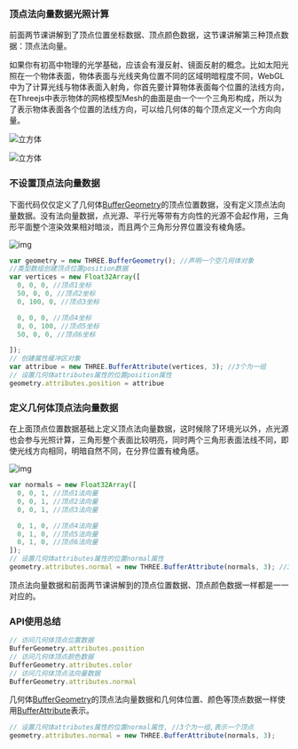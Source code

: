 ### 顶点法向量数据光照计算

前面两节课讲解到了顶点位置坐标数据、顶点颜色数据，这节课讲解第三种顶点数据：顶点法向量。

如果你有初高中物理的光学基础，应该会有漫反射、镜面反射的概念。比如太阳光照在一个物体表面，物体表面与光线夹角位置不同的区域明暗程度不同，WebGL中为了计算光线与物体表面入射角，你首先要计算物体表面每个位置的法线方向，在Threejs中表示物体的网格模型Mesh的曲面是由一个一个三角形构成，所以为了表示物体表面各个位置的法线方向，可以给几何体的每个顶点定义一个方向向量。

![立方体](http://www.yanhuangxueyuan.com/upload/threejs18webgl.png)

![立方体](http://www.yanhuangxueyuan.com/upload/threejs18332.jpg)

### 不设置顶点法向量数据

下面代码仅仅定义了几何体[BufferGeometry](http://www.yanhuangxueyuan.com/threejs/docs/index.html#api/zh/core/BufferGeometry)的顶点位置数据，没有定义顶点法向量数据。没有法向量数据，点光源、平行光等带有方向性的光源不会起作用，三角形平面整个渲染效果相对暗淡，而且两个三角形分界位置没有棱角感。

![img](http://www.yanhuangxueyuan.com/upload/threejs18%E6%97%A0.jpg)

```javascript
var geometry = new THREE.BufferGeometry(); //声明一个空几何体对象
//类型数组创建顶点位置position数据
var vertices = new Float32Array([
  0, 0, 0, //顶点1坐标
  50, 0, 0, //顶点2坐标
  0, 100, 0, //顶点3坐标

  0, 0, 0, //顶点4坐标
  0, 0, 100, //顶点5坐标
  50, 0, 0, //顶点6坐标

]);
// 创建属性缓冲区对象
var attribue = new THREE.BufferAttribute(vertices, 3); //3个为一组
// 设置几何体attributes属性的位置position属性
geometry.attributes.position = attribue
```

### 定义几何体顶点法向量数据

在上面顶点位置数据基础上定义顶点法向量数据，这时候除了环境光以外，点光源也会参与光照计算，三角形整个表面比较明亮，同时两个三角形表面法线不同，即使光线方向相同，明暗自然不同，在分界位置有棱角感。

![img](http://www.yanhuangxueyuan.com/upload/threejs18%E6%9C%89.jpg)

```javascript
var normals = new Float32Array([
  0, 0, 1, //顶点1法向量
  0, 0, 1, //顶点2法向量
  0, 0, 1, //顶点3法向量

  0, 1, 0, //顶点4法向量
  0, 1, 0, //顶点5法向量
  0, 1, 0, //顶点6法向量
]);
// 设置几何体attributes属性的位置normal属性
geometry.attributes.normal = new THREE.BufferAttribute(normals, 3); //3个为一组,表示一个顶点的法向量数据
```

顶点法向量数据和前面两节课讲解到的顶点位置数据、顶点颜色数据一样都是一一对应的。

### API使用总结

```javascript
// 访问几何体顶点位置数据
BufferGeometry.attributes.position
// 访问几何体顶点颜色数据
BufferGeometry.attributes.color
// 访问几何体顶点法向量数据
BufferGeometry.attributes.normal
```

几何体[BufferGeometry](http://www.yanhuangxueyuan.com/threejs/docs/index.html#api/zh/core/BufferGeometry)的顶点法向量数据和几何体位置、颜色等顶点数据一样使用[BufferAttribute](http://www.yanhuangxueyuan.com/threejs/docs/index.html#api/zh/core/BufferAttribute)表示。

```javascript
// 设置几何体attributes属性的位置normal属性, //3个为一组,表示一个顶点
geometry.attributes.normal = new THREE.BufferAttribute(normals, 3); 

```